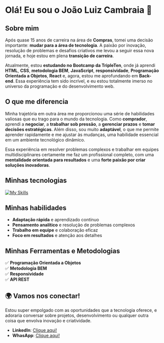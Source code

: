 # Olá! Eu sou o João Luiz Cambraia 👋

## Sobre mim

Após quase 15 anos de carreira na área de **Compras**, tomei uma decisão importante: **mudar para a área de tecnologia**. A paixão por inovação, resolução de problemas e desafios criativos me levou a seguir essa nova jornada, e hoje estou em plena **transição de carreira**.

Atualmente, estou **estudando no Bootcamp da TripleTen**, onde já aprendi **HTML**, **CSS**, **metodologia BEM**, **JavaScript**, **responsividade**, **Programação Orientada a Objetos**, **React** e, agora, estou me aprofundando em **Back-end**. Essa experiência tem sido incrível, e eu estou totalmente imerso no universo da programação e do desenvolvimento web.

## O que me diferencia

Minha trajetória em outra área me proporcionou uma série de habilidades valiosas que eu trago para o mundo da tecnologia. Como **comprador**, aprendi a **negociar**, a **trabalhar sob pressão**, a **gerenciar prazos** e **tomar decisões estratégicas**. Além disso, sou muito **adaptável**, o que me permite aprender rapidamente e me ajustar às mudanças, uma habilidade essencial em um ambiente tecnológico dinâmico.

Essa experiência em resolver problemas complexos e trabalhar em equipes multidisciplinares certamente me faz um profissional completo, com uma **mentalidade orientada para resultados** e uma **forte paixão por criar soluções inovadoras**.

## Minhas tecnologias

[![My Skills](https://skillicons.dev/icons?i=js,react,html,css,git,github,nodejs,express)](https://skillicons.dev)

## Minhas habilidades

- **Adaptação rápida** e aprendizado contínuo
- **Pensamento analítico** e resolução de problemas complexos
- **Trabalho em equipe** e colaboração eficaz
- **Foco em resultados** e atenção aos detalhes

## Minhas Ferramentas e Metodologias

✅ **Programação Orientada a Objetos**  
✅ **Metodologia BEM**  
✅ **Responsividade**  
✅ **API REST**  

## 🌍 Vamos nos conectar!

Estou super empolgado com as oportunidades que a tecnologia oferece, e adoraria conversar sobre projetos, desenvolvimento ou qualquer outra coisa que envolva inovação e criatividade.

- **LinkedIn**: [Clique aqui!](https://www.linkedin.com/in/joaoluizcambraia)
- **WhasApp**: [Clique aqui!](https://wa.me/5531996114022?text=Ol%C3%A1%20Jo%C3%A3o!%20Vi%20seu%20perfil%20no%20GitHub%20e%20gostaria%20de%20conversar%20!)
